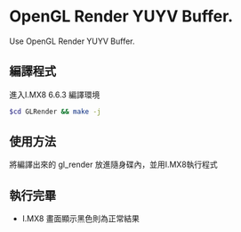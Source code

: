 # OpenGL Render YUYV Buffer.

Use OpenGL Render YUYV Buffer.

##  編譯程式
進入I.MX8 6.6.3 編譯環境
```bash session
$cd GLRender && make -j
```

##  使用方法
將編譯出來的 gl_render 放進隨身碟內，並用I.MX8執行程式

##  執行完畢
* I.MX8 畫面顯示黑色則為正常結果